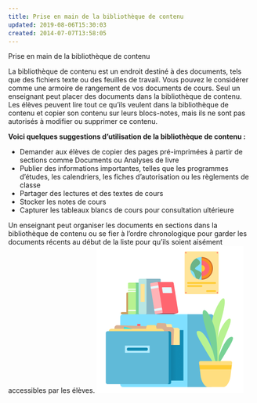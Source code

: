 ```yaml
---
title: Prise en main de la bibliothèque de contenu
updated: 2019-08-06T15:30:03
created: 2014-07-07T13:58:05
---
```


Prise en main de la bibliothèque de contenu

La bibliothèque de contenu est un endroit destiné à des documents, tels que des fichiers texte ou des feuilles de travail. Vous pouvez le considérer comme une armoire de rangement de vos documents de cours. Seul un enseignant peut placer des documents dans la bibliothèque de contenu. Les élèves peuvent lire tout ce qu’ils veulent dans la bibliothèque de contenu et copier son contenu sur leurs blocs-notes, mais ils ne sont pas autorisés à modifier ou supprimer ce contenu.

**Voici quelques suggestions d’utilisation de la bibliothèque de contenu :**
- Demander aux élèves de copier des pages pré-imprimées à partir de sections comme Documents ou Analyses de livre
- Publier des informations importantes, telles que les programmes d’études, les calendriers, les fiches d’autorisation ou les règlements de classe
- Partager des lectures et des textes de cours
- Stocker les notes de cours
- Capturer les tableaux blancs de cours pour consultation ultérieure

Un enseignant peut organiser les documents en sections dans la bibliothèque de contenu ou se fier à l’ordre chronologique pour garder les documents récents au début de la liste pour qu’ils soient aisément accessibles par les élèves.
![image1](resources/dd11db935bcb4c02a426aeb96efc4f14.png)
